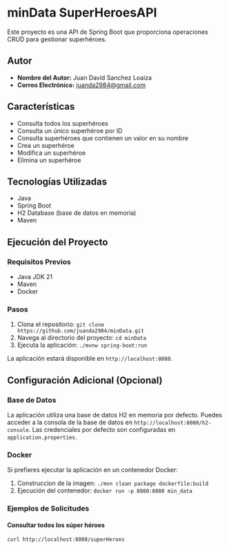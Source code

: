 # minData SuperHeroesAPI
Este proyecto es una API de Spring Boot que proporciona operaciones CRUD para gestionar superhéroes.
## Autor

- **Nombre del Autor:** Juan David Sanchez Loaiza
- **Correo Electrónico:** juanda2984@gmail.com

## Características

- Consulta todos los superhéroes
- Consulta un único superhéroe por ID
- Consulta superhéroes que contienen un valor en su nombre
- Crea un superhéroe
- Modifica un superhéroe
- Elimina un superhéroe

## Tecnologías Utilizadas

- Java
- Spring Boot
- H2 Database (base de datos en memoria)
- Maven

## Ejecución del Proyecto

### Requisitos Previos

- Java JDK 21
- Maven
- Docker

### Pasos

1. Clona el repositorio: `git clone https://github.com/juanda2984/minData.git`
2. Navega al directorio del proyecto: `cd minData`
3. Ejecuta la aplicación: `./mvnw spring-boot:run`

La aplicación estará disponible en `http://localhost:8080`.

## Configuración Adicional (Opcional)

### Base de Datos

La aplicación utiliza una base de datos H2 en memoria por defecto. Puedes acceder a la consola de la base de datos en `http://localhost:8080/h2-console`. Las credenciales por defecto son configuradas en `application.properties`.

### Docker

Si prefieres ejecutar la aplicación en un contenedor Docker:

1. Construccion de la imagen: `./mvn clean package dockerfile:build`
2. Ejecución del contenedor: `docker run -p 8080:8080 min_data`

### Ejemplos de Solicitudes

#### Consultar todos los súper héroes

```bash
curl http://localhost:8080/superHeroes
